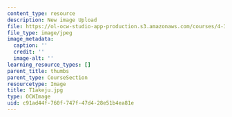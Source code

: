 ```yaml
---
content_type: resource
description: New image Upload
file: https://ol-ocw-studio-app-production.s3.amazonaws.com/courses/4-301-introduction-to-the-visual-arts-spring-2007/c91ad44f760f747f47d428e51b4ea81e_T1akeju.jpg
file_type: image/jpeg
image_metadata:
  caption: ''
  credit: ''
  image-alt: ''
learning_resource_types: []
parent_title: thumbs
parent_type: CourseSection
resourcetype: Image
title: T1akeju.jpg
type: OCWImage
uid: c91ad44f-760f-747f-47d4-28e51b4ea81e
---
```

